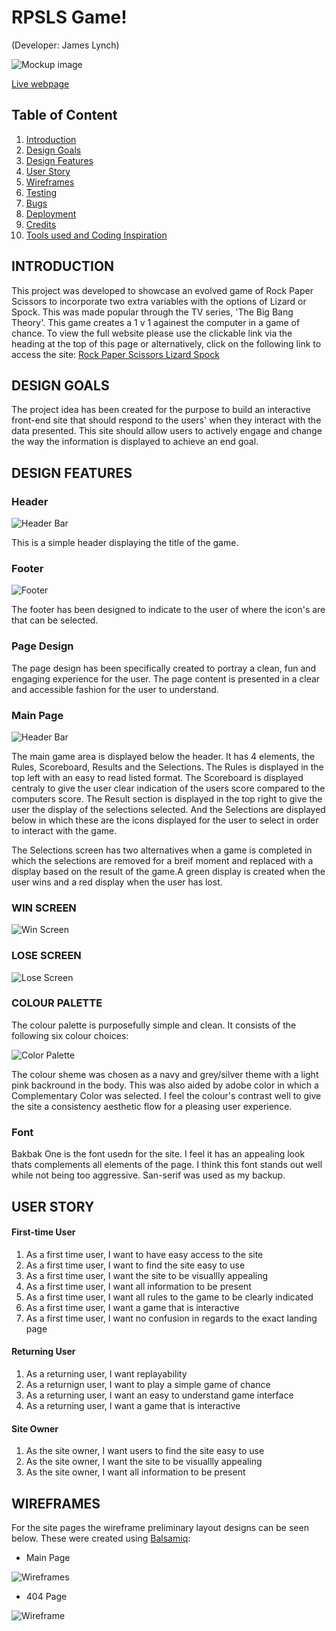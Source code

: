 # RPSLS Game!
(Developer: James Lynch)

![Mockup image](docs/am-i-repsonsive.png)

[Live webpage](https://jamsey911.github.io/RPSLS_MP2/index.html)

## Table of Content

1. [Introduction](#introduction)
2. [Design Goals](#design-goals)
3. [Design Features](#design-features)
4. [User Story](#user-story)
5. [Wireframes](#wireframes)
6. [Testing](#validation)
8. [Bugs](#Bugs)
9. [Deployment](#deployment)
10. [Credits](#credits)
11. [Tools used and Coding Inspiration](#tools-used-and-coding-inspiration)

## INTRODUCTION

This project was developed to showcase an evolved game of Rock Paper Scissors to incorporate two extra variables with the options of Lizard or Spock. This was made popular through the TV series, 'The Big Bang Theory'. This game creates a 1 v 1 againest the computer in a game of chance. To view the full website please use the clickable link via the heading at the top of this page or alternatively, click on the following link to access the site: [Rock Paper Scissors Lizard Spock](https://jamsey911.github.io/RPSLS_MP2/index.html)

<!-- <p ><a href="#home">Return to table of contents</a></p><p id="intro"></p> -->

## DESIGN GOALS

The project idea has been created for the purpose to build an interactive front-end site that should respond to the users' when they interact with the data presented. This site should allow users to actively engage and change the way the information is displayed to achieve an end goal.

## DESIGN FEATURES

### Header

![Header Bar](docs/features/df-header.png)

This is a simple header displaying the title of the game. 

### Footer

![Footer](docs/features/df-footer.png)

The footer has been designed to indicate to the user of where the icon's are that can be selected.

### Page Design
  The page design has been specifically created to portray a clean, fun and engaging experience for the user. The page content is presented in a clear and accessible fashion for the user to understand.

### Main Page

![Header Bar](docs/features/df-main-page.png)

The main game area is displayed below the header. It has 4 elements, the Rules, Scoreboard, Results and the Selections. The Rules is displayed in the top left with an easy to read listed format. The Scoreboard is displayed centraly to give the user clear indication of the users score compared to the computers score. The Result section is displayed in the top right to give the user the display of the selections selected. And the Selections are displayed below in which these are the icons displayed for the user to select in order to interact with the game. 

The Selections screen has two alternatives when a game is completed in which the selections are removed for a breif moment and replaced with a display based on the result of the game.A green display is created when the user wins and a red display when the user has lost.

### WIN SCREEN

![Win Screen](docs/features/df-win-screen.png)

### LOSE SCREEN

![Lose Screen](docs/features/df-lose-screen.png)


### COLOUR PALETTE
  The colour palette is purposefully simple and clean. It consists of the following six colour choices:

![Color Palette](docs/features/df-color-palette.JPG)

The colour sheme was chosen as a navy and grey/silver theme with a light pink backround in the body. This was also aided by adobe color in which a Complementary Color was selected. I feel the colour's contrast well to give the site a consistency aesthetic flow for a pleasing user experience.

### Font
Bakbak One is the font usedn for the site. I feel it has an appealing look thats complements all elements of the page. I think this font stands out well while not being too aggressive.
San-serif was used as my backup.


## USER STORY

#### First-time User
1. As a first time user, I want to have easy access to the site
2. As a first time user, I want to find the site easy to use
3. As a first time user, I want the site to be visuallly appealing
4. As a first time user, I want all information to be present
5. As a first time user, I want all rules to the game to be clearly indicated
6. As a first time user, I want a game that is interactive
7. As a first time user, I want no confusion in regards to the exact landing page

#### Returning User
1. As a returning user, I want replayability
2. As a returnign user, I want to play a simple game of chance
3. As a returning user, I want an easy to understand game interface
4. As a returning user, I want a game that is interactive

#### Site Owner
1. As the site owner, I want users to find the site easy to use
2. As the site owner, I want the site to be visuallly appealing
3. As the site owner, I want all information to be present

## WIREFRAMES

For the site pages the wireframe preliminary layout designs can be seen below. These were created using [Balsamiq](https://balsamiq.com/):

- Main Page

![Wireframes](docs/wireframes/rpsls-wireframes.png)

- 404 Page

![Wireframe](docs/wireframes/rpsls-404-wireframe.png)



